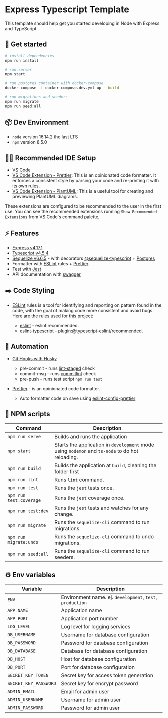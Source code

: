 # Express Typescript Template

This template should help get you started developing in Node with Express and TypeScript.

## 🚀 Get started

```sh
# install dependencies
npm run install

# run server
npm start

# run postgres container with docker-compose
docker-compose -f docker-compose.dev.yml up --build

# run migrations and seeders
npm run migrate
npm run seed:all
```

## 📦 Dev Environment

- `node` version 16.14.2 the last LTS
- `npm` version 8.5.0

## 👨‍💻 Recommended IDE Setup

- [VS Code](https://code.visualstudio.com/)
- [VS Code Extension - Prettier](https://marketplace.visualstudio.com/items?itemName=esbenp.prettier-vscode): This is an opinionated code formatter. It enforces a consistent style by parsing your code and re-printing it with its own rules.
- [VS Code Extension - PlantUML](https://marketplace.visualstudio.com/items?itemName=jebbs.plantuml): This is a useful tool for creating and previewing PlantUML diagrams.

These extensions are configured to be recommended to the user in the first use. You can see the recommended extensions running `Show Recommended Extensions` from VS Code's command palette,

## ⚡️ Features

- [Express v4.17.1](https://github.com/expressjs/express)
- [Typescript v4.5.4](https://github.com/microsoft/TypeScript)
- [Sequelize v6.6.5](https://github.com/sequelize/sequelize) - with decorators [@sequelize-typescript](https://github.com/sequelize/sequelize-typescript) + [Postgres](https://github.com/brianc/node-postgres)
- Formatter with [ESLint](https://github.com/eslint/eslint) rules + [Prettier](https://github.com/prettier/prettier/)
- Test with [Jest](https://github.com/jestjs/jest)
- API documentation with [swagger](https://github.com/swagger-api/swagger-ui)

## ✒️ Code Styling

- [ESLint](https://eslint.org/) rules is a tool for identifying and reporting on pattern found in the code, with the goal of making code more consistent and avoid bugs. Here are the rules used for this project:

  - [eslint](https://eslint.org/docs/rules/) - eslint:recommended.
  - [eslint-typescript](https://typescript-eslint.io/rules/) - plugin:@typescript-eslint/recommended.

## 🤖 Automation

- [Git Hooks with Husky](https://github.com/typicode/husky)

  - pre-commit - runs [lint-staged](https://github.com/okonet/lint-staged) check
  - commit-msg - runs [commitlint](https://github.com/conventional-changelog/commitlint) check
  - pre-push - runs test script `npm run test`

- [Prettier](https://github.com/prettier/prettier/) - is an opinionated code formatter.

  - Auto formatter code on save using [eslint-config-prettier](https://github.com/prettier/eslint-config-prettier)

## 🦾 NPM scripts

| Command                 | Description                                                                                     |
| ----------------------- | ----------------------------------------------------------------------------------------------- |
| `npm run serve`         | Builds and runs the application                                                                 |
| `npm start`             | Starts the application in `development` mode using `nodemon` and `ts-node` to do hot reloading. |
| `npm run build`         | Builds the application at `build`, cleaning the folder first                                    |
| `npm run lint`          | Runs `lint` command.                                                                            |
| `npm run test`          | Runs the `jest` tests once.                                                                     |
| `npm run test:coverage` | Runs the `jest` coverage once.                                                                  |
| `npm run test:dev`      | Runs the `jest` tests and watches for any change.                                               |
| `npm run migrate`       | Runs the `sequelize-cli` command to run migrations.                                             |
| `npm run migrate:undo`  | Runs the `sequelize-cli` command to undo migrations.                                            |
| `npm run seed:all`      | Runs the `sequelize-cli` command to run seeders.                                                |

## ⚙️ Env variables

| Variable              | Description                                               |
| --------------------- | --------------------------------------------------------- |
| `ENV`                 | Environment name. ej. `development`, `test`, `production` |
| `APP_NAME`            | Application name                                          |
| `APP_PORT`            | Application port number                                   |
| `LOG_LEVEL`           | Log level for logging services                            |
| `DB_USERNAME`         | Username for database configuration                       |
| `DB_PASSWORD`         | Password for database configuration                       |
| `DB_DATABASE`         | Database for database configuration                       |
| `DB_HOST`             | Host for database configuration                           |
| `DB_PORT`             | Port for database configuration                           |
| `SECRET_KEY_TOKEN`    | Secret key for access token generation                    |
| `SECRET_KEY_PASSWORD` | Secret key for encrypt password                           |
| `ADMIN_EMAIL`         | Email for admin user                                      |
| `ADMIN_USERNAME`      | Username for admin user                                   |
| `ADMIN_PASSWORD`      | Password for admin user                                   |
